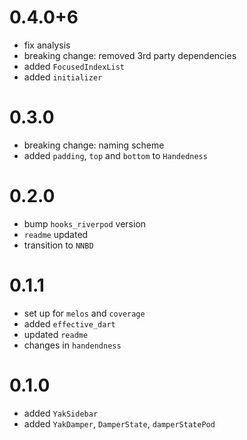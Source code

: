 # 0.4.0+6
- fix analysis
- breaking change: removed 3rd party dependencies
- added `FocusedIndexList`
- added `initializer`

# 0.3.0
- breaking change: naming scheme
- added `padding`, `top` and `bottom` to `Handedness`

# 0.2.0
- bump `hooks_riverpod` version
- `readme` updated
- transition to `NNBD`

# 0.1.1
- set up for `melos` and `coverage`
- added `effective_dart`
- updated `readme`
- changes in `handendness` 

# 0.1.0
-  added `YakSidebar`
-  added `YakDamper`, `DamperState`, `damperStatePod`